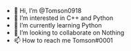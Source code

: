 - 👋 Hi, I’m @Tomson0918
- 👀 I’m interested in C++ and Python
- 🌱 I’m currently learning Python
- 💞️ I’m looking to collaborate on Nothing
- 📫 How to reach me Tomson#0001

<!---
Tomson0918/Tomson0918 is a ✨ special ✨ repository because its `README.md` (this file) appears on your GitHub profile.
You can click the Preview link to take a look at your changes.
--->
